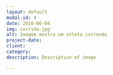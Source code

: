```yaml
---
layout: default
modal-id: 4
date: 2018-06-04
img: corrida.jpg
alt: Imagem mostra um atleta correndo
project-date:
client: 
category: 
description: Description of image

---
```

